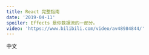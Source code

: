```yaml
---
title: React 完整指南
date: '2019-04-11'
spoiler: Effects 是你数据流的一部分。
video: 'https://www.bilibili.com/video/av48984844/'
---
```



中文
